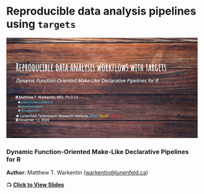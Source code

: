 
# Reproducible data analysis pipelines using `targets`

![](docs/share-card.png)

### Dynamic Function-Oriented Make-Like Declarative Pipelines for R

**Author**: Matthew T. Warkentin (<warkentin@lunenfeld.ca>)

📺 [**Click to View
Slides**](https://mattwarkentin.github.io/targets-tutorial/)
